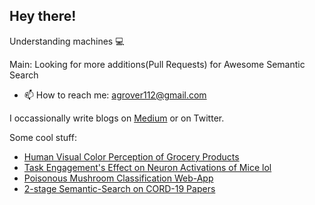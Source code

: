 
<!--
**Agrover112/Agrover112** is a ✨ _special_ ✨ repository because its `README.md` (this file) appears on your GitHub profile.
Here are some ideas to get you started:

- 🔭 I’m currently working on ...
- 🌱 I’m currently learning ...
- 👯 I’m looking to collaborate on ...
- 🤔 I’m looking for help with ...
- 💬 Ask me about ...
- 📫 How to reach me: ...
- 😄 Pronouns: ...
- ⚡ Fun fact: ...
-->
## Hey there!
Understanding machines 💻



Main: Looking for more additions(Pull Requests)  for Awesome Semantic Search 

-  📫 How to reach me:  agrover112@gmail.com

I occassionally write blogs on [Medium](https://medium.com/@agrover112) or on Twitter.

Some cool stuff:
- [Human Visual Color Perception of Grocery Products](https://github.com/Agrover112/DM2350-Human-Perception)
- [Task Engagement's Effect on Neuron Activations of Mice lol](https://github.com/Agrover112/nma-cn-project)
- [Poisonous Mushroom Classification Web-App](https://github.com/Agrover112/streamlit-mushrooms)
- [2-stage Semantic-Search on CORD-19 Papers](https://github.com/Agrover112/context_rank)
